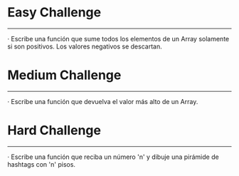 # Easy Challenge
----------------------------------------
· Escribe una función que sume todos los elementos de un Array solamente si son positivos. Los valores negativos se descartan.

# Medium Challenge
----------------------------------------
· Escribe una función que devuelva el valor más alto de un Array.

# Hard Challenge
----------------------------------------
· Escribe una función que reciba un número 'n' y dibuje una pirámide de hashtags con 'n' pisos.